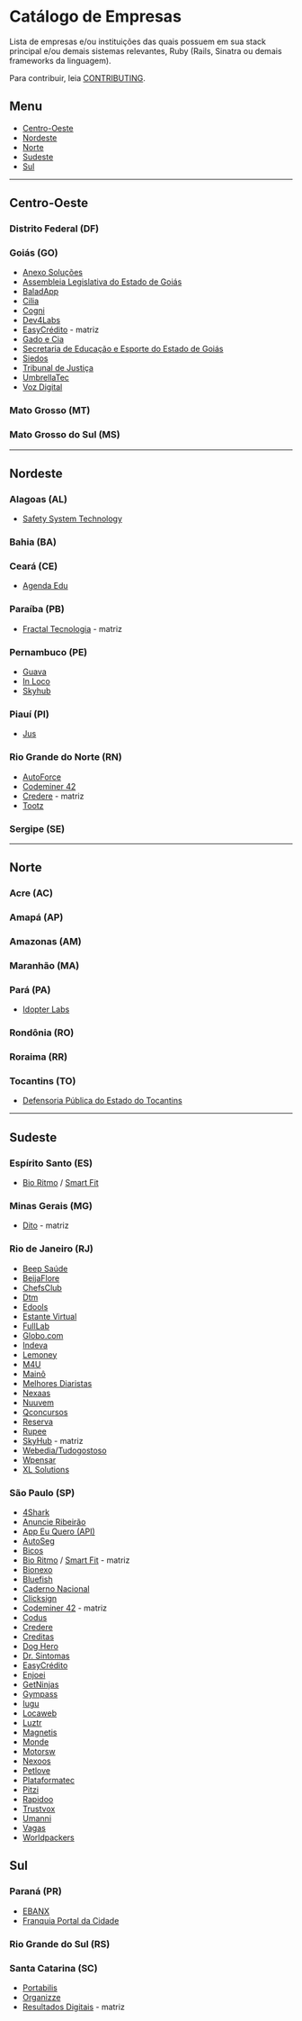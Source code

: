 # Catálogo de Empresas

Lista de empresas e/ou instituições das quais possuem em sua stack principal e/ou demais sistemas relevantes, Ruby (Rails, Sinatra ou demais frameworks da linguagem).

Para contribuir, leia [CONTRIBUTING](CONTRIBUTING.md).

## Menu

* [Centro-Oeste](#centro-oeste)
* [Nordeste](#nordeste)
* [Norte](#norte)
* [Sudeste](#sudeste)
* [Sul](#sul)

---

## Centro-Oeste

### Distrito Federal (DF)
### Goiás (GO)
* [Anexo Soluções](http://www.anexosolucoes.com.br/)
* [Assembleia Legislativa do Estado de Goiás](http://al.go.leg.br/)
* [BaladApp](http://www.baladapp.com.br/)
* [Cilia](https://cilia.com.br/)
* [Cogni](https://cogni.group/)
* [Dev4Labs](https://www.dev4web.com.br/)
* [EasyCrédito](https://easycredito.me/) - matriz
* [Gado e Cia](http://www.gadoecia.com.br/)
* [Secretaria de Educação e Esporte do Estado de Goiás](https://www.seduce.go.gov.br/)
* [Siedos](http://siedos.com.br/)
* [Tribunal de Justiça](http://www.tjgo.jus.br/)
* [UmbrellaTec](http://www.umbrellatec.com.br/)
* [Voz Digital](http://vozdigital.com.br/)
### Mato Grosso (MT)
### Mato Grosso do Sul (MS)

---

## Nordeste

### Alagoas (AL)
* [Safety System Technology](http://safetysystemtechnology.com.br/)
### Bahia (BA)
### Ceará (CE)
* [Agenda Edu](https://agendaedu.com/)
### Paraíba (PB)
* [Fractal Tecnologia](http://fractaltecnologia.com.br) - matriz
### Pernambuco (PE)
* [Guava](https://guavasoftware.com/)
* [In Loco](https://inloco.com.br/)
* [Skyhub](https://skyhub.com.br/)
### Piauí (PI)
* [Jus](https://jus.com.br/)
### Rio Grande do Norte (RN)
* [AutoForce](https://autoforce.com/)
* [Codeminer 42](http://www.codeminer42.com/)
* [Credere](https://meucredere.com.br) - matriz
* [Tootz](https://tootz.com.br/)
### Sergipe (SE)

---

## Norte

### Acre (AC)
### Amapá (AP)
### Amazonas (AM)
### Maranhão (MA)
### Pará (PA)
* [Idopter Labs](http://www.idopterlabs.com.br)
### Rondônia (RO)
### Roraima (RR)
### Tocantins (TO)
* [Defensoria Pública do Estado do Tocantins](http://defensoria.to.def.br)

---

## Sudeste

### Espírito Santo (ES)
* [Bio Ritmo](https://www.bioritmo.com.br) / [Smart Fit](https://www.smartfit.com.br)
### Minas Gerais (MG)
* [Dito](https://dito.com.br/) - matriz
### Rio de Janeiro (RJ)
* [Beep Saúde](https://www.beepsaude.com.br/)
* [BeijaFlore](https://www.beijaflore.com/be/)
* [ChefsClub](https://www.chefsclub.com.br/)
* [Dtm](http://www.dtmtec.com.br/)
* [Edools](https://www.edools.com/)
* [Estante Virtual](https://www.estantevirtual.com.br/)
* [FullLab](https://www.fulllab.com.br/)
* [Globo.com](https://www.globo.com/)
* [Indeva](https://indeva.com.br/)
* [Lemoney](https://www.lemoney.com/)
* [M4U](https://www.m4u.com.br/)
* [Mainô](https://www.maino.com.br/)
* [Melhores Diaristas](https://www.melhoresdiaristas.com.br/)
* [Nexaas](http://nexaas.com/)
* [Nuuvem](https://www.nuuvem.com/)
* [Qconcursos](https://www.qconcursos.com/)
* [Reserva](https://www.usereserva.com/)
* [Rupee](https://www.rupee.com.br/)
* [SkyHub](https://skyhub.com.br/) - matriz
* [Webedia/Tudogostoso](https://www.tudogostoso.com.br/)
* [Wpensar](https://wpensar.com.br/)
* [XL Solutions](http://www.xlsol.com/)
### São Paulo (SP)
* [4Shark](http://www.4shark.com.br/)
* [Anuncie Ribeirão](https://www.anuncieribeirao.com/)
* [App Eu Quero (API)](https://appeuquero.com/home/)
* [AutoSeg](https://autoseg.com/)
* [Bicos](https://www.bicos.com.br/)
* [Bio Ritmo](https://www.bioritmo.com.br) / [Smart Fit](https://www.smartfit.com.br) - matriz
* [Bionexo](https://bionexo.com)
* [Bluefish](http://www.bluefish.com.br)
* [Caderno Nacional](https://www.cadernonacional.com.br/)
* [Clicksign](https://www.clicksign.com/)
* [Codeminer 42](http://www.codeminer42.com/) - matriz
* [Codus](https://www.codus.com.br/)
* [Credere](https://meucredere.com.br)
* [Creditas](https://creditas.com.br)
* [Dog Hero](http://doghero.com.br)
* [Dr. Sintomas](https://drsintomas.com.br/)
* [EasyCrédito](https://easycredito.me/)
* [Enjoei](https://www.enjoei.com.br/)
* [GetNinjas](https://getninjas.com.br)
* [Gympass](https://www.gympass.com/)
* [Iugu](https://iugu.com/)
* [Locaweb](https://locaweb.com.br)
* [Luztr](http://www.luztr.com/)
* [Magnetis](https://magnetis.com.br)
* [Monde](https://www.monde.com.br/)
* [Motorsw](https://motorsw.com.br)
* [Nexoos](https://nexoos.com.br/)
* [Petlove](https://petlove.com.br)
* [Plataformatec](https://plataformatec.com.br)
* [Pitzi](https://pitzi.com.br/)
* [Rapidoo](https://rapidoo.com.br)
* [Trustvox](https://site.trustvox.com.br)
* [Umanni](https://www.umanni.com.br)
* [Vagas](https://vagas.com.br)
* [Worldpackers](https://worldpackers.com)

## Sul

### Paraná (PR)
* [EBANX](https://ebanx.com/)
* [Franquia Portal da Cidade](https://www.franquiaportaldacidade.com/)
### Rio Grande do Sul (RS)
### Santa Catarina (SC)
* [Portabilis](http://portabilis.com.br)
* [Organizze](https://www.organizze.com.br/)
* [Resultados Digitais](https://resultadosdigitais.com.br/) - matriz

